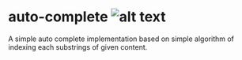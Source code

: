 # auto-complete ![alt text](https://travis-ci.org/0guzhan/AutoComplete.svg?branch=master "travis-ci build status")

A simple auto complete implementation based on simple algorithm of indexing each substrings of given
content.
